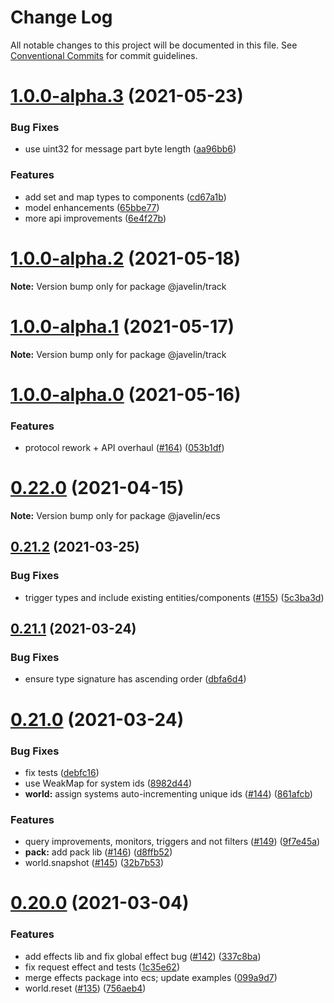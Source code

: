 # Change Log

All notable changes to this project will be documented in this file.
See [Conventional Commits](https://conventionalcommits.org) for commit guidelines.

# [1.0.0-alpha.3](https://github.com/3mcd/javelin/compare/v1.0.0-alpha.2...v1.0.0-alpha.3) (2021-05-23)


### Bug Fixes

* use uint32 for message part byte length ([aa96bb6](https://github.com/3mcd/javelin/commit/aa96bb6901ccbd24044492bc1ae1859f614fa78d))


### Features

* add set and map types to components ([cd67a1b](https://github.com/3mcd/javelin/commit/cd67a1b87ec475157a98863b8ef1c7a862ce7c13))
* model enhancements ([65bbe77](https://github.com/3mcd/javelin/commit/65bbe772b631bf06b71870348827c315c397fbc4))
* more api improvements ([6e4f27b](https://github.com/3mcd/javelin/commit/6e4f27b8e200ed49679e1512dccc1fea22010841))





# [1.0.0-alpha.2](https://github.com/3mcd/javelin/compare/v1.0.0-alpha.1...v1.0.0-alpha.2) (2021-05-18)

**Note:** Version bump only for package @javelin/track





# [1.0.0-alpha.1](https://github.com/3mcd/javelin/compare/v1.0.0-alpha.0...v1.0.0-alpha.1) (2021-05-17)

**Note:** Version bump only for package @javelin/track





# [1.0.0-alpha.0](https://github.com/3mcd/javelin/compare/v0.22.0...v1.0.0-alpha.0) (2021-05-16)


### Features

* protocol rework + API overhaul ([#164](https://github.com/3mcd/javelin/issues/164)) ([053b1df](https://github.com/3mcd/javelin/commit/053b1dfc5972786b86d06339db8c6751a8dae6f4))





# [0.22.0](https://github.com/3mcd/javelin/compare/v0.21.2...v0.22.0) (2021-04-15)

**Note:** Version bump only for package @javelin/ecs





## [0.21.2](https://github.com/3mcd/javelin/compare/v0.21.1...v0.21.2) (2021-03-25)


### Bug Fixes

* trigger types and include existing entities/components ([#155](https://github.com/3mcd/javelin/issues/155)) ([5c3ba3d](https://github.com/3mcd/javelin/commit/5c3ba3d8253c42b2431942f461d7d8742a8bec27))





## [0.21.1](https://github.com/3mcd/javelin/compare/v0.21.0...v0.21.1) (2021-03-24)


### Bug Fixes

* ensure type signature has ascending order ([dbfa6d4](https://github.com/3mcd/javelin/commit/dbfa6d478de9e585f97de6bc23351a2bb25f1e63))





# [0.21.0](https://github.com/3mcd/javelin/compare/v0.20.0...v0.21.0) (2021-03-24)


### Bug Fixes

* fix tests ([debfc16](https://github.com/3mcd/javelin/commit/debfc16a283260d318c4a21bc101065e4c90c5f6))
* use WeakMap for system ids ([8982d44](https://github.com/3mcd/javelin/commit/8982d44850ce9f1374b977ba04beccf9aa5bd1bb))
* **world:** assign systems auto-incrementing unique ids ([#144](https://github.com/3mcd/javelin/issues/144)) ([861afcb](https://github.com/3mcd/javelin/commit/861afcb61e459c1dcbfd81bfee939939a264b270))


### Features

* query improvements, monitors, triggers and not filters ([#149](https://github.com/3mcd/javelin/issues/149)) ([9f7e45a](https://github.com/3mcd/javelin/commit/9f7e45a9d6ee42b46f0f537e8f798c7c70b34388))
* **pack:** add pack lib ([#146](https://github.com/3mcd/javelin/issues/146)) ([d8ffb52](https://github.com/3mcd/javelin/commit/d8ffb527a097b431e0a0e7303539c3fece284213))
* world.snapshot ([#145](https://github.com/3mcd/javelin/issues/145)) ([32b7b53](https://github.com/3mcd/javelin/commit/32b7b533e061a62343d6532281949bd8db5ea602))





# [0.20.0](https://github.com/3mcd/javelin/compare/v0.19.4...v0.20.0) (2021-03-04)


### Features

* add effects lib and fix global effect bug ([#142](https://github.com/3mcd/javelin/issues/142)) ([337c8ba](https://github.com/3mcd/javelin/commit/337c8bad679eb15465bdebdadcecc63d29950db8))
* fix request effect and tests ([1c35e62](https://github.com/3mcd/javelin/commit/1c35e620c00a14f71e433a60fb3fc34ceb53051d))
* merge effects package into ecs; update examples ([099a9d7](https://github.com/3mcd/javelin/commit/099a9d79e1064016b5b6752e49dbdf4065c0b27c))
* world.reset ([#135](https://github.com/3mcd/javelin/issues/135)) ([756aeb4](https://github.com/3mcd/javelin/commit/756aeb4ac7ffa0be09a5d4193b554e9332b33776))
